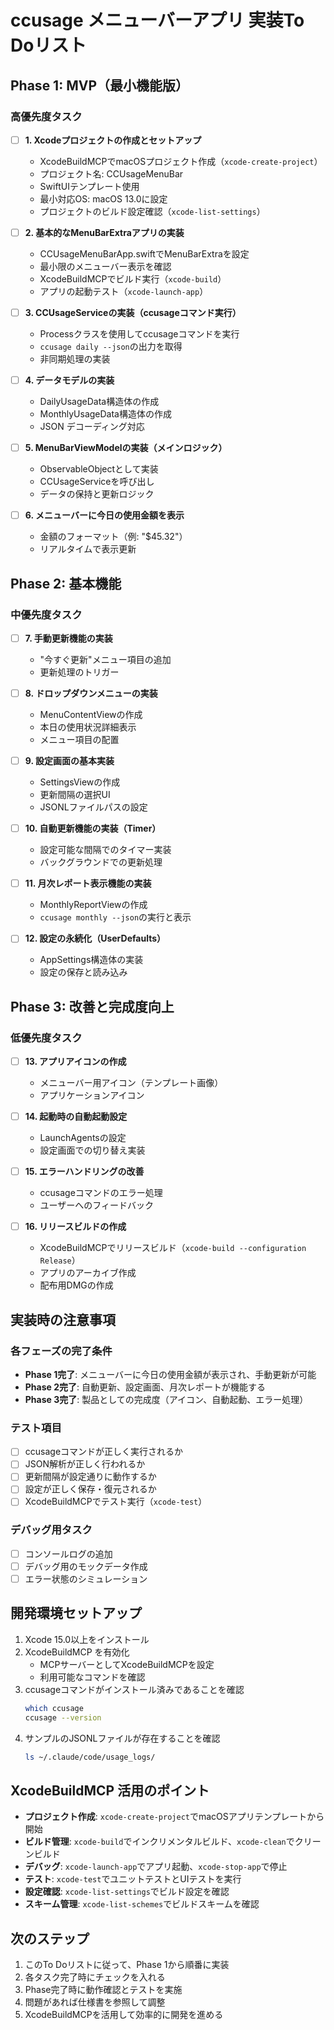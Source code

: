 # ccusage メニューバーアプリ 実装To Doリスト

## Phase 1: MVP（最小機能版）

### 高優先度タスク
- [ ] **1. Xcodeプロジェクトの作成とセットアップ**
  - XcodeBuildMCPでmacOSプロジェクト作成（`xcode-create-project`）
  - プロジェクト名: CCUsageMenuBar
  - SwiftUIテンプレート使用
  - 最小対応OS: macOS 13.0に設定
  - プロジェクトのビルド設定確認（`xcode-list-settings`）

- [ ] **2. 基本的なMenuBarExtraアプリの実装**
  - CCUsageMenuBarApp.swiftでMenuBarExtraを設定
  - 最小限のメニューバー表示を確認
  - XcodeBuildMCPでビルド実行（`xcode-build`）
  - アプリの起動テスト（`xcode-launch-app`）

- [ ] **3. CCUsageServiceの実装（ccusageコマンド実行）**
  - Processクラスを使用してccusageコマンドを実行
  - `ccusage daily --json`の出力を取得
  - 非同期処理の実装

- [ ] **4. データモデルの実装**
  - DailyUsageData構造体の作成
  - MonthlyUsageData構造体の作成
  - JSON デコーディング対応

- [ ] **5. MenuBarViewModelの実装（メインロジック）**
  - ObservableObjectとして実装
  - CCUsageServiceを呼び出し
  - データの保持と更新ロジック

- [ ] **6. メニューバーに今日の使用金額を表示**
  - 金額のフォーマット（例: "$45.32"）
  - リアルタイムで表示更新

## Phase 2: 基本機能

### 中優先度タスク
- [ ] **7. 手動更新機能の実装**
  - "今すぐ更新"メニュー項目の追加
  - 更新処理のトリガー

- [ ] **8. ドロップダウンメニューの実装**
  - MenuContentViewの作成
  - 本日の使用状況詳細表示
  - メニュー項目の配置

- [ ] **9. 設定画面の基本実装**
  - SettingsViewの作成
  - 更新間隔の選択UI
  - JSONLファイルパスの設定

- [ ] **10. 自動更新機能の実装（Timer）**
  - 設定可能な間隔でのタイマー実装
  - バックグラウンドでの更新処理

- [ ] **11. 月次レポート表示機能の実装**
  - MonthlyReportViewの作成
  - `ccusage monthly --json`の実行と表示

- [ ] **12. 設定の永続化（UserDefaults）**
  - AppSettings構造体の実装
  - 設定の保存と読み込み

## Phase 3: 改善と完成度向上

### 低優先度タスク
- [ ] **13. アプリアイコンの作成**
  - メニューバー用アイコン（テンプレート画像）
  - アプリケーションアイコン

- [ ] **14. 起動時の自動起動設定**
  - LaunchAgentsの設定
  - 設定画面での切り替え実装

- [ ] **15. エラーハンドリングの改善**
  - ccusageコマンドのエラー処理
  - ユーザーへのフィードバック

- [ ] **16. リリースビルドの作成**
  - XcodeBuildMCPでリリースビルド（`xcode-build --configuration Release`）
  - アプリのアーカイブ作成
  - 配布用DMGの作成

## 実装時の注意事項

### 各フェーズの完了条件
- **Phase 1完了**: メニューバーに今日の使用金額が表示され、手動更新が可能
- **Phase 2完了**: 自動更新、設定画面、月次レポートが機能する
- **Phase 3完了**: 製品としての完成度（アイコン、自動起動、エラー処理）

### テスト項目
- [ ] ccusageコマンドが正しく実行されるか
- [ ] JSON解析が正しく行われるか
- [ ] 更新間隔が設定通りに動作するか
- [ ] 設定が正しく保存・復元されるか
- [ ] XcodeBuildMCPでテスト実行（`xcode-test`）

### デバッグ用タスク
- [ ] コンソールログの追加
- [ ] デバッグ用のモックデータ作成
- [ ] エラー状態のシミュレーション

## 開発環境セットアップ

1. Xcode 15.0以上をインストール
2. XcodeBuildMCP を有効化
   - MCPサーバーとしてXcodeBuildMCPを設定
   - 利用可能なコマンドを確認
3. ccusageコマンドがインストール済みであることを確認
   ```bash
   which ccusage
   ccusage --version
   ```
4. サンプルのJSONLファイルが存在することを確認
   ```bash
   ls ~/.claude/code/usage_logs/
   ```

## XcodeBuildMCP 活用のポイント

- **プロジェクト作成**: `xcode-create-project`でmacOSアプリテンプレートから開始
- **ビルド管理**: `xcode-build`でインクリメンタルビルド、`xcode-clean`でクリーンビルド
- **デバッグ**: `xcode-launch-app`でアプリ起動、`xcode-stop-app`で停止
- **テスト**: `xcode-test`でユニットテストとUIテストを実行
- **設定確認**: `xcode-list-settings`でビルド設定を確認
- **スキーム管理**: `xcode-list-schemes`でビルドスキームを確認

## 次のステップ

1. このTo Doリストに従って、Phase 1から順番に実装
2. 各タスク完了時にチェックを入れる
3. Phase完了時に動作確認とテストを実施
4. 問題があれば仕様書を参照して調整
5. XcodeBuildMCPを活用して効率的に開発を進める